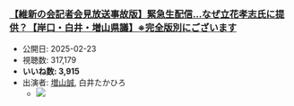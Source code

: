 ### [【維新の会記者会見放送事故版】緊急生配信…なぜ立花孝志氏に提供？【岸口・白井・増山県議】※完全版別にございます](https://www.youtube.com/watch?v=ZMy5potpWoA)
-   公開日: 2025-02-23
-   視聴数: 317,179
-   **いいね数: 3,915**
-   出演者: [増山誠](/rehacq_fan/people/増山誠 "wikilink"), 白井たかひろ
    - [![](https://img.youtube.com/vi/ZMy5potpWoA/hqdefault.jpg)](https://www.youtube.com/watch?v=ZMy5potpWoA)
